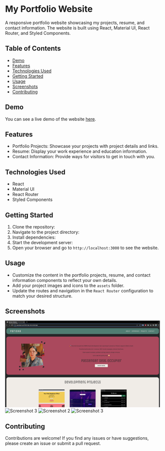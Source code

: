 # My Portfolio Website

A responsive portfolio website showcasing my projects, resume, and contact information. The website is built using React, Material UI, React Router, and Styled Components.

## Table of Contents

- [Demo](#demo)
- [Features](#features)
- [Technologies Used](#technologies-used)
- [Getting Started](#getting-started)
- [Usage](#usage)
- [Screenshots](#screenshots)
- [Contributing](#contributing)

## Demo

You can see a live demo of the website [here](https://developer-portfolio-bay-one.vercel.app/).

## Features

- Portfolio Projects: Showcase your projects with project details and links.
- Resume: Display your work experience and education information.
- Contact Information: Provide ways for visitors to get in touch with you.

## Technologies Used

- React
- Material UI
- React Router
- Styled Components

## Getting Started

1. Clone the repository:
2. Navigate to the project directory:
3. Install dependencies:
4. Start the development server:
5. Open your browser and go to `http://localhost:3000` to see the website.

## Usage

- Customize the content in the portfolio projects, resume, and contact information components to reflect your own details.
- Add your project images and icons to the `assets` folder.
- Update the routes and navigation in the `React Router` configuration to match your desired structure.

## Screenshots

![Screenshot 1](website/src/assets/screenshots/home.png)
![Screenshot 3](assets/screenshots/projects.png)
![Screenshot 2](assets/screenshots/experience.png)
![Screenshot 3](assets/screenshots/contact.png)

## Contributing

Contributions are welcome! If you find any issues or have suggestions, please create an issue or submit a pull request.





